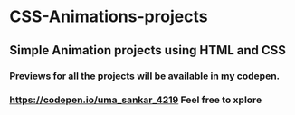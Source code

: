 # CSS-Animations-projects
## Simple Animation projects using HTML and CSS
### Previews for all the projects will be available in my codepen.
### https://codepen.io/uma_sankar_4219    Feel free to xplore
